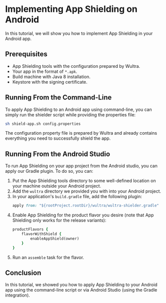 # Implementing App Shielding on Android

<!-- AUTHOR joshis_tweets 2020-06-22T00:00:00Z -->
<!-- SIDEBAR _Sidebar_Android.md sticky -->

In this tutorial, we will show you how to implement App Shielding in your Android app.

## Prerequisites

- App Shielding tools with the configuration prepared by Wultra.
- Your app in the format of `*.apk`.
- Build machine with Java 8 installation.
- Keystore with the signing certificate.

## Running From the Command-Line

To apply App Shielding to an Android app using command-line, you can simply run the shielder script while providing the properties file:

```sh
sh shield-app.sh config.properties
```

The configuration property file is prepared by Wultra and already contains everything you need to successfully shield the app.

## Running From the Android Studio

To run App Shielding on your app project from the Android studio, you can apply our Gradle plugin. To do so, you can:

1. Put the App Shielding tools directory to some well-defined location on your machine outside your Android project.
2. Add the `wultra` directory we provided you with into your Android project.
3. In your application's `build.gradle` file, add the following plugin:
    ```rb
    apply from: "${rootProject.rootDir}/wultra/wultra-shielder.gradle"
    ```
4. Enable App Shielding for the product flavor you desire (note that App Shielding only works for the release variants):
    ```rb
    productFlavors {
        flavorWithShield {
            enableAppShield(owner)
        }
    }
    ```
5. Run an `assemble` task for the flavor.

## Conclusion

In this tutorial, we showed you how to apply App Shielding to your Android app using the command-line script or via Android Studio (using the Gradle integration).
